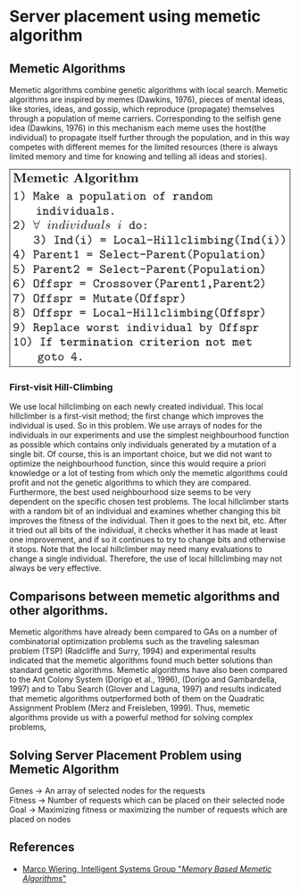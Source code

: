 # Server placement using memetic algorithm
## Memetic Algorithms 
Memetic algorithms combine genetic algorithms with local search. Memetic algorithms are inspired by memes (Dawkins, 1976), 
pieces of mental ideas, like stories, ideas, and gossip, which reproduce (propagate) themselves through a population of 
meme carriers. Corresponding to the selfish gene idea (Dawkins, 1976) in this mechanism each meme uses the 
host(the individual) to propagate itself further through the population, and in this way competes with different 
memes for the limited resources (there is always limited memory and time for knowing and telling all ideas and stories).


![Memetic_Algorithm](https://github.com/NegarMirgati/image_repository/blob/master/Screen%20Shot%201397-05-14%20at%2015.54.39.png?raw=true)

### First-visit Hill-Climbing
We use local hillclimbing on each newly created individual. This local hillclimber is a first-visit method; the first change which improves the individual is used. So in this problem.
We use arrays of nodes for the individuals in our experiments and use the simplest neighbourhood function as possible which contains only individuals generated by a mutation of a single bit. Of course, this is an important choice, but we did not want to optimize the neighbourhood function, since this would require a priori knowledge or a lot of testing from which only the memetic algorithms could profit and not the genetic algorithms to which they are compared. Furthermore, the best used neighbourhood size seems to be very dependent on the specific chosen test problems. The local hillclimber starts with a random bit of an individual and examines whether changing this bit improves the fitness of the individual. Then it goes to the next bit, etc. After it tried out all bits of the individual, it checks whether it has made at least one improvement, and if so it continues to try to change bits and otherwise it stops. Note that the local hillclimber may need many evaluations to change a single individual. Therefore, the use of local hillclimbing may not always be very effective.  

## Comparisons between memetic algorithms and other algorithms.
Memetic algorithms have already been compared to GAs on a number of combinatorial optimization problems such as the traveling salesman problem (TSP) (Radcliffe and Surry, 1994) 
and experimental results indicated that the memetic algorithms found much better solutions than standard genetic algorithms.
Memetic algorithms have also been compared to the Ant Colony System (Dorigo et al., 1996), (Dorigo and Gambardella, 1997) and
to Tabu Search (Glover and Laguna, 1997) and results indicated that memetic algorithms outperformed both of them on the 
Quadratic Assignment Problem (Merz and Freisleben, 1999). Thus, memetic algorithms provide us with a powerful method for
solving complex problems,

## Solving Server Placement Problem using Memetic Algorithm  

Genes -> An array of selected nodes for the requests  
Fitness -> Number of requests which can be placed on their selected node  
Goal -> Maximizing fitness or maximizing the number of requests which are placed on nodes

## References

* [ Marco Wiering, Intelligent Systems Group "<i>Memory Based Memetic Algorithms</i>"](https://pdfs.semanticscholar.org/0c42/65f9b7eb157c1e02d1d4d488d0a6debf3f52.pdf)

